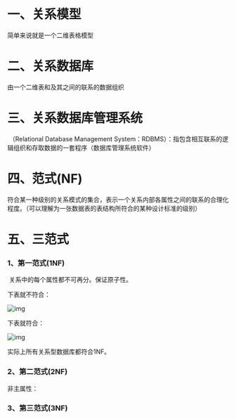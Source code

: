 # 一、关系模型

简单来说就是一个二维表格模型

# 二、关系数据库

由一个二维表和及其之间的联系的数据组织

# 三、关系数据库管理系统

​	（Relational Database Management System：RDBMS）：指包含相互联系的逻辑组织和存取数据的一套程序（数据库管理系统软件）







# 四、范式(NF)

​	符合某一种级别的关系模式的集合，表示一个关系内部各属性之间的联系的合理化程度。（可以理解为一张数据表的表结构所符合的某种设计标准的级别）

# 五、三范式

### 1、第一范式(1NF)

​	关系中的每个属性都不可再分。保证原子性。

下表就不符合：

![img](https://pic1.zhimg.com/50/24afd11455ac34a280fa83e4e8d75ccc_hd.jpg)

下表就符合：

![img](https://pic3.zhimg.com/50/6b735fb9503b0930e741faa474fed28e_hd.jpg)

实际上所有关系型数据库都符合1NF。

### 2、第二范式(2NF)

非主属性：

### 3、第三范式(3NF)